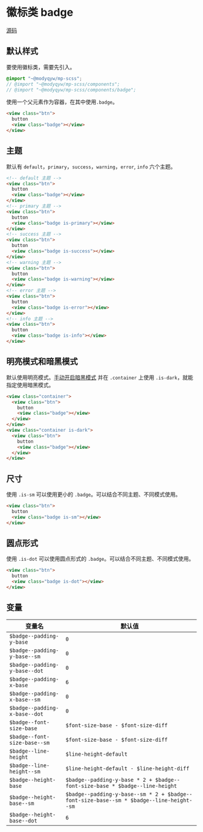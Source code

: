 # 徽标类 badge

[源码](https://github.com/ModyQyW/mp-scss/blob/main/components/badge.scss)

## 默认样式

要使用徽标类，需要先引入。

```scss
@import "~@modyqyw/mp-scss";
// @import "~@modyqyw/mp-scss/components";
// @import "~@modyqyw/mp-scss/components/badge";
```

使用一个父元素作为容器，在其中使用`.badge`。

```html
<view class="btn">
  button
  <view class="badge"></view>
</view>
```

## 主题

默认有 `default`，`primary`，`success`，`warning`，`error`, `info` 六个主题。

```html
<!-- default 主题 -->
<view class="btn">
  button
  <view class="badge"></view>
</view>
<!-- primary 主题 -->
<view class="btn">
  button
  <view class="badge is-primary"></view>
</view>
<!-- success 主题 -->
<view class="btn">
  button
  <view class="badge is-success"></view>
</view>
<!-- warning 主题 -->
<view class="btn">
  button
  <view class="badge is-warning"></view>
</view>
<!-- error 主题 -->
<view class="btn">
  button
  <view class="badge is-error"></view>
</view>
<!-- info 主题 -->
<view class="btn">
  button
  <view class="badge is-info"></view>
</view>
```

## 明亮模式和暗黑模式

默认使用明亮模式。[手动开启暗黑模式](../advance/README.md#明亮模式和暗黑模式) 并在 `.container` 上使用 `.is-dark`，就能指定使用暗黑模式。

```html
<view class="container">
  <view class="btn">
    button
    <view class="badge"></view>
  </view>
</view>
<view class="container is-dark">
  <view class="btn">
    button
    <view class="badge"></view>
  </view>
</view>
```

## 尺寸

使用 `.is-sm` 可以使用更小的 `.badge`。可以结合不同主题、不同模式使用。

```html
<view class="btn">
  button
  <view class="badge is-sm"></view>
</view>
```

## 圆点形式

使用 `.is-dot` 可以使用圆点形式的 `.badge`。可以结合不同主题、不同模式使用。

```html
<view class="btn">
  button
  <view class="badge is-dot"></view>
</view>
```

## 变量

|变量名|默认值|
|---|---|
|`$badge--padding-y-base`|`0`|
|`$badge--padding-y-base--sm`|`0`|
|`$badge--padding-y-base--dot`|`0`|
|`$badge--padding-x-base`|`6`|
|`$badge--padding-x-base--sm`|`0`|
|`$badge--padding-x-base--dot`|`0`|
|`$badge--font-size-base`|`$font-size-base - $font-size-diff`|
|`$badge--font-size-base--sm`|`$font-size-base - $font-size-diff`|
|`$badge--line-height`|`$line-height-default`|
|`$badge--line-height--sm`|`$line-height-default - $line-height-diff`|
|`$badge--height-base`|`$badge--padding-y-base * 2 + $badge--font-size-base * $badge--line-height`|
|`$badge--height-base--sm`|`$badge--padding-y-base--sm * 2 + $badge--font-size-base--sm * $badge--line-height--sm`|
|`$badge--height-base--dot`|`6`|
